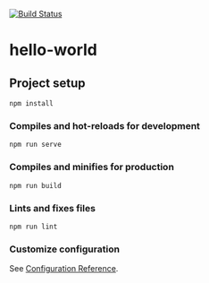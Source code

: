 [![Build Status](https://travis-ci.org/clipfetcher/clipfetcher.github.io.svg?branch=master)](https://travis-ci.org/clipfetcher/clipfetcher.github.io)
# hello-world

## Project setup
```
npm install
```

### Compiles and hot-reloads for development
```
npm run serve
```

### Compiles and minifies for production
```
npm run build
```

### Lints and fixes files
```
npm run lint
```

### Customize configuration
See [Configuration Reference](https://cli.vuejs.org/config/).
